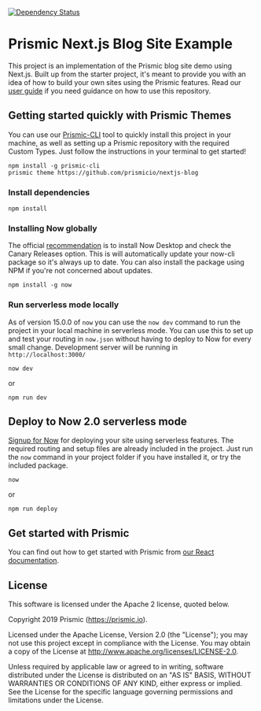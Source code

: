 [![Dependency Status](https://david-dm.org/prismicio/nextjs-blog.svg)](https://david-dm.org/prismicio/nextjs-blog)

# Prismic Next.js Blog Site Example
This project is an implementation of the Prismic blog site demo using Next.js. Built up from the starter project, it's meant to provide you with an idea of how to build your own sites using the Prismic features. Read our [user guide](https://user-guides.prismic.io/examples/next-js-samples/sample-blog-with-api-based-cms-in-nextjs) if you need guidance on how to use this repository.

## Getting started quickly with Prismic Themes
You can use our [Prismic-CLI](https://github.com/prismicio/prismic-cli) tool to quickly install this project in your machine, as well as setting up a Prismic repository with the required Custom Types. Just follow the instructions in your terminal to get started!

```
npm install -g prismic-cli
prismic theme https://github.com/prismicio/nextjs-blog
```

### Install dependencies
```
npm install
```

### Installing Now globally
The official [recommendation](https://zeit.co/guides/updating-now-cli) is to install Now Desktop and check the Canary Releases option. This is will automatically update your now-cli package so it's always up to date. You can also install the package using NPM if you're not concerned about updates.
```
npm install -g now
```

### Run serverless mode locally
As of version 15.0.0 of `now` you can use the `now dev` command to run the project in your local machine in serverless mode. You can use this to set up and test your routing in `now.json` without having to deploy to Now for every small change. Development server will be running in `http://localhost:3000/`
```
now dev
```
or 
```
npm run dev
```

## Deploy to Now 2.0 serverless mode
[Signup for Now](https://zeit.co/now) for deploying your site using serverless features. The required routing and setup files are already included in the project. Just run the `now` command in your project folder if you have installed it, or try the included package.
```
now
```
or
```
npm run deploy
```

## Get started with Prismic

You can find out how to get started with Prismic from [our React documentation](https://prismic.io/docs/reactjs/getting-started/prismic-nextjs).

## License

This software is licensed under the Apache 2 license, quoted below.

Copyright 2019 Prismic (https://prismic.io).

Licensed under the Apache License, Version 2.0 (the "License"); you may not use this project except in compliance with the License. You may obtain a copy of the License at http://www.apache.org/licenses/LICENSE-2.0.

Unless required by applicable law or agreed to in writing, software distributed under the License is distributed on an "AS IS" BASIS, WITHOUT WARRANTIES OR CONDITIONS OF ANY KIND, either express or implied. See the License for the specific language governing permissions and limitations under the License.